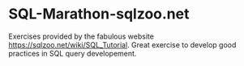 # SQL-Marathon-sqlzoo.net
Exercises provided by the fabulous website https://sqlzoo.net/wiki/SQL_Tutorial.
Great exercise to develop good practices in SQL query developement.


